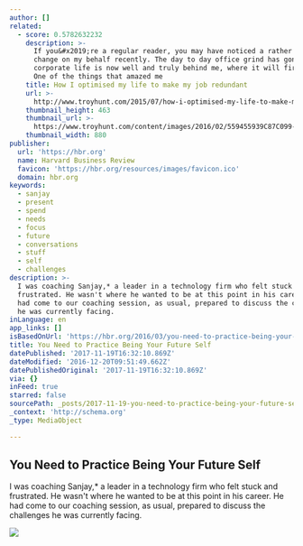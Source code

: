 ```yaml
---
author: []
related:
  - score: 0.5782632232
    description: >-
      If you&#x2019;re a regular reader, you may have noticed a rather major job
      change on my behalf recently. The day to day office grind has gone and
      corporate life is now well and truly behind me, where it will firmly stay.
      One of the things that amazed me
    title: How I optimised my life to make my job redundant
    url: >-
      http://www.troyhunt.com/2015/07/how-i-optimised-my-life-to-make-my-job.html
    thumbnail_height: 463
    thumbnail_url: >-
      https://www.troyhunt.com/content/images/2016/02/559455939C87C099-0F8C-4EE2-A9C3-DE8A663053B625255B125255D.jpg
    thumbnail_width: 880
publisher:
  url: 'https://hbr.org'
  name: Harvard Business Review
  favicon: 'https://hbr.org/resources/images/favicon.ico'
  domain: hbr.org
keywords:
  - sanjay
  - present
  - spend
  - needs
  - focus
  - future
  - conversations
  - stuff
  - self
  - challenges
description: >-
  I was coaching Sanjay,* a leader in a technology firm who felt stuck and
  frustrated. He wasn't where he wanted to be at this point in his career. He
  had come to our coaching session, as usual, prepared to discuss the challenges
  he was currently facing.
inLanguage: en
app_links: []
isBasedOnUrl: 'https://hbr.org/2016/03/you-need-to-practice-being-your-future-self'
title: You Need to Practice Being Your Future Self
datePublished: '2017-11-19T16:32:10.869Z'
dateModified: '2016-12-20T09:51:49.662Z'
datePublishedOriginal: '2017-11-19T16:32:10.869Z'
via: {}
inFeed: true
starred: false
sourcePath: _posts/2017-11-19-you-need-to-practice-being-your-future-self.md
_context: 'http://schema.org'
_type: MediaObject

---
```

<article style=""><h1>You Need to Practice Being Your Future Self</h1><p>I was coaching Sanjay,* a leader in a technology firm who felt stuck and frustrated. He wasn't where he wanted to be at this point in his career. He had come to our coaching session, as usual, prepared to discuss the challenges he was currently facing.</p><img src="https://hbr.org/resources/images/article_assets/2016/03/mar16-28-158709140.jpg" /></article>